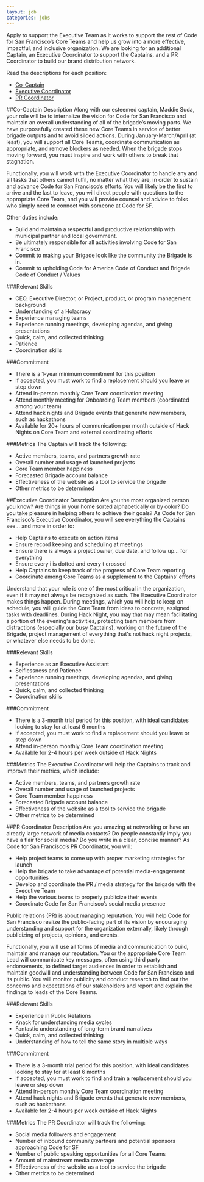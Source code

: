 ```yaml
---
layout: job
categories: jobs
---
```

Apply to support the Executive Team as it works to support the rest of Code for
San Francisco’s Core Teams and help us grow into a more effective, impactful,
and inclusive organization. We are looking for an additional Captain, an
Executive Coordinator to support the Captains, and a PR Coordinator to build
our brand distribution network.

Read the descriptions for each position:

- [Co-Captain](#co-captain-description)
- [Executive Coordinator](#executive-coordinator-description)
- [PR Coordinator](#pr-coordinator-description)

##Co-Captain Description
Along with our esteemed captain, Maddie Suda, your role will be to internalize
the vision for Code for San Francisco and maintain an overall understanding of
all of the brigade’s moving parts. We have purposefully created these new Core
Teams in service of better brigade outputs and to avoid siloed actions. During
January-March/April (at least), you will support all Core Teams, coordinate
communication as appropriate, and remove blockers as needed. When the brigade
stops moving forward, you must inspire and work with others to break that
stagnation.

Functionally, you will work with the Executive Coordinator to handle any and
all tasks that others cannot fulfil, no matter what they are, in order to
sustain and advance Code for San Francisco’s efforts. You will likely be the
first to arrive and the last to leave, you will direct people with questions to
the appropriate Core Team, and you will provide counsel and advice to folks who
simply need to connect with someone at Code for SF.

Other duties include:

- Build and maintain a respectful and productive relationship with municipal partner and local government.
- Be ultimately responsible for all activities involving Code for San Francisco
- Commit to making your Brigade look like the community the Brigade is in.
- Commit to upholding Code for America Code of Conduct and Brigade Code of Conduct / Values

###Relevant Skills
- CEO, Executive Director, or Project, product, or program management background
- Understanding of a Holacracy
- Experience managing teams
- Experience running meetings, developing agendas, and giving presentations
- Quick, calm, and collected thinking
- Patience
- Coordination skills

###Commitment
- There is a 1-year minimum commitment for this position
- If accepted, you must work to find a replacement should you leave or step down
- Attend in-person monthly Core Team coordination meeting
- Attend monthly meeting for Onboarding Team members (coordinated among your team)
- Attend hack nights and Brigade events that generate new members, such as hackathons
- Available for 20+ hours of communication per month outside of Hack Nights on Core Team and external coordinating efforts

###Metrics
The Captain will track the following:

- Active members, teams, and partners growth rate
- Overall number and usage of launched projects
- Core Team member happiness
- Forecasted Brigade account balance
- Effectiveness of the website as a tool to service the brigade
- Other metrics to be determined

##Executive Coordinator Description
Are you the most organized person you know? Are things in your home sorted alphabetically or by color? Do you take pleasure in helping others to achieve their goals? As Code for San Francisco’s Executive Coordinator, you will see everything the Captains see... and more in order to:

- Help Captains to execute on action items
- Ensure record keeping and scheduling at meetings
- Ensure there is always a project owner, due date, and follow up… for everything
- Ensure every i is dotted and every t crossed
- Help Captains to keep track of the progress of Core Team reporting
- Coordinate among Core Teams as a supplement to the Captains’ efforts

Understand that your role is one of the most critical in the organization, even if it may not always be recognized as such. The Executive Coordinator makes things happen. During meetings, which you will help to keep on schedule, you will guide the Core Team from ideas to concrete, assigned tasks with deadlines. During Hack Night, you may that may mean facilitating a portion of the evening's activities, protecting team members from distractions (especially our busy Captains), working on the future of the Brigade, project management of everything that's not hack night projects, or whatever else needs to be done. 

###Relevant Skills
- Experience as an Executive Assistant
- Selflessness and Patience
- Experience running meetings, developing agendas, and giving presentations
- Quick, calm, and collected thinking
- Coordination skills

###Commitment
- There is a 3-month trial period for this position, with ideal candidates looking to stay for at least 6 months
- If accepted, you must work to find a replacement should you leave or step down
- Attend in-person monthly Core Team coordination meeting
- Available for 2-4 hours per week outside of Hack Nights

###Metrics
The Executive Coordinator will help the Captains to track and improve their metrics, which include:

- Active members, teams, and partners growth rate
- Overall number and usage of launched projects
- Core Team member happiness
- Forecasted Brigade account balance
- Effectiveness of the website as a tool to service the brigade
- Other metrics to be determined

##PR Coordinator Description
Are you amazing at networking or have an already large network of media
contacts? Do people constantly imply you have a flair for social media? Do you
write in a clear, concise manner? As Code for San Francisco’s PR Coordinator,
you will:

- Help project teams to come up with proper marketing strategies for launch
- Help the brigade to take advantage of potential media-engagement opportunities
- Develop and coordinate the PR / media strategy for the brigade with the Executive Team
- Help the various teams to properly publicize their events
- Coordinate Code for San Francisco’s social media presence

Public relations (PR) is about managing reputation. You will help Code for San
Francisco realize the public-facing part of its vision by encouraging
understanding and support for the organization externally, likely through
publicizing of projects, opinions, and events.

Functionally, you will use all forms of media and communication to build,
maintain and manage our reputation. You or the appropriate Core Team Lead will
communicate key messages, often using third party endorsements, to defined
target audiences in order to establish and maintain goodwill and understanding
between Code for San Francisco and its public. You will monitor publicity and
conduct research to find out the concerns and expectations of our stakeholders
and report and explain the findings to leads of the Core Teams.

###Relevant Skills
- Experience in Public Relations
- Knack for understanding media cycles
- Fantastic understanding of long-term brand narratives
- Quick, calm, and collected thinking
- Understanding of how to tell the same story in multiple ways

###Commitment
- There is a 3-month trial period for this position, with ideal candidates looking to stay for at least 6 months
- If accepted, you must work to find and train a replacement should you leave or step down
- Attend in-person monthly Core Team coordination meeting
- Attend hack nights and Brigade events that generate new members, such as hackathons
- Available for 2-4 hours per week outside of Hack Nights

###Metrics
The PR Coordinator will track the following:

- Social media followers and engagement
- Number of inbound community partners and potential sponsors approaching Code for SF
- Number of public speaking opportunities for all Core Teams
- Amount of mainstream media coverage
- Effectiveness of the website as a tool to service the brigade
- Other metrics to be determined
